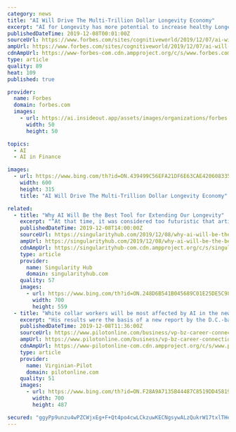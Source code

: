 ```yaml
---
category: news
title: "AI Will Drive The Multi-Trillion Dollar Longevity Economy"
excerpt: "AI for Longevity has more potential to increase healthy Longevity in the short term than any other sector. The application of AI for Longevity will bring the greatest real-world benefits and will be the main driver of progress in the widespread extension of healthy Longevity. The global spending power of people aged 60 and over is anticipated ..."
publishedDateTime: 2019-12-08T00:01:00Z
sourceUrl: https://www.forbes.com/sites/cognitiveworld/2019/12/07/ai-will-drive-the-multi-trillion-dollar-longevity-economy/
ampUrl: https://www.forbes.com/sites/cognitiveworld/2019/12/07/ai-will-drive-the-multi-trillion-dollar-longevity-economy/amp/
cdnAmpUrl: https://www-forbes-com.cdn.ampproject.org/c/s/www.forbes.com/sites/cognitiveworld/2019/12/07/ai-will-drive-the-multi-trillion-dollar-longevity-economy/amp/
type: article
quality: 89
heat: 109
published: true

provider:
  name: Forbes
  domain: forbes.com
  images:
    - url: https://ai.insideout.app/assets/images/organizations/forbes.com-50x50.jpg
      width: 50
      height: 50

topics:
  - AI
  - AI in Finance

images:
  - url: https://www.bing.com/th?id=ON.439499C56EFA21DF6E63CAE420608335
    width: 600
    height: 315
    title: "AI Will Drive The Multi-Trillion Dollar Longevity Economy"

related:
  - title: "Why AI Will Be the Best Tool for Extending Our Longevity"
    excerpt: "“At that time, it was considered too futuristic that artificial intelligence and data science … might be more accurate compared to any hypothesis of human doctors,” said Kaminskiy, co-founder and managing partner at Deep Knowledge Ventures, an investment firm that is betting big on AI and longevity. How times have changed. Artificial ..."
    publishedDateTime: 2019-12-08T14:00:00Z
    sourceUrl: https://singularityhub.com/2019/12/08/why-ai-will-be-the-best-tool-for-extending-our-longevity/
    ampUrl: https://singularityhub.com/2019/12/08/why-ai-will-be-the-best-tool-for-extending-our-longevity/amp/
    cdnAmpUrl: https://singularityhub-com.cdn.ampproject.org/c/s/singularityhub.com/2019/12/08/why-ai-will-be-the-best-tool-for-extending-our-longevity/amp/
    type: article
    provider:
      name: Singularity Hub
      domain: singularityhub.com
    quality: 57
    images:
      - url: https://www.bing.com/th?id=ON.248D6B541B045689C01E25DE5C987330
        width: 700
        height: 559
  - title: "White collar workers will be most affected by AI in the new economy, study suggests"
    excerpt: "His results were the basis of a new report by the D.C.-based research group Brookings Institution focused on the potential impact of AI on the workforce. Webb’s findings revealed that workers with higher education and wages will experience the greatest changes in their jobs due to AI, for better or worse. “While earlier waves of automation ..."
    publishedDateTime: 2019-12-08T11:36:00Z
    sourceUrl: https://www.pilotonline.com/business/vp-bz-career-connection-white-collar-1208-20191208-hh7biaudfza5jedtn7s4e7tz7u-story.html
    ampUrl: https://www.pilotonline.com/business/vp-bz-career-connection-white-collar-1208-20191208-hh7biaudfza5jedtn7s4e7tz7u-story.html?outputType=amp
    cdnAmpUrl: https://www-pilotonline-com.cdn.ampproject.org/c/s/www.pilotonline.com/business/vp-bz-career-connection-white-collar-1208-20191208-hh7biaudfza5jedtn7s4e7tz7u-story.html?outputType=amp
    type: article
    provider:
      name: Virginian-Pilot
      domain: pilotonline.com
    quality: 51
    images:
      - url: https://www.bing.com/th?id=ON.F28A9A7135B44487C8519DD45819768A
        width: 700
        height: 487

secured: "ggyPp9unzu4wPZCWjxEg+F+Qt4po4cwLCkzuwKECNgsywALzQukrW17txlTHevebGkUne5JNdJ0eDfHnXqtgmXIOv/uhd2GyQ5WIkysoes8rEFYXuDqBt8/jfX954Nc0bXlp4Lw7xOtCKv4KvF/yNebybgFXMuXIbGqU5skUedHyDMSooADuY7xDTyTS0xEBJvTpuBe6f3Ll6u12qMfa/oli3bOcZi7hukwv+26VpevQqCfI9Abqk5Z4bX2e4ULN3k1bW2PYBmRMH3YCc32MgQ==;rHpBl+5mANxFRCJxSqE2iA=="
---
```


